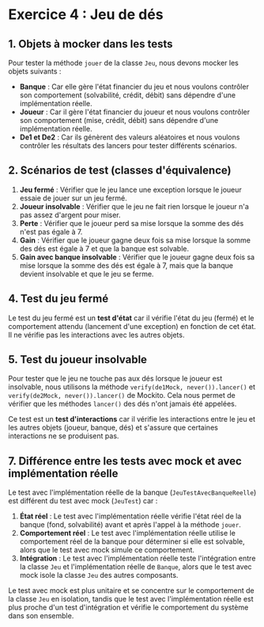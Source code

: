 # Exercice 4 : Jeu de dés

## 1. Objets à mocker dans les tests

Pour tester la méthode `jouer` de la classe `Jeu`, nous devons mocker les objets suivants :

- **Banque** : Car elle gère l'état financier du jeu et nous voulons contrôler son comportement (solvabilité, crédit, débit) sans dépendre d'une implémentation réelle.
- **Joueur** : Car il gère l'état financier du joueur et nous voulons contrôler son comportement (mise, crédit, débit) sans dépendre d'une implémentation réelle.
- **De1 et De2** : Car ils génèrent des valeurs aléatoires et nous voulons contrôler les résultats des lancers pour tester différents scénarios.

## 2. Scénarios de test (classes d'équivalence)

1. **Jeu fermé** : Vérifier que le jeu lance une exception lorsque le joueur essaie de jouer sur un jeu fermé.
2. **Joueur insolvable** : Vérifier que le jeu ne fait rien lorsque le joueur n'a pas assez d'argent pour miser.
3. **Perte** : Vérifier que le joueur perd sa mise lorsque la somme des dés n'est pas égale à 7.
4. **Gain** : Vérifier que le joueur gagne deux fois sa mise lorsque la somme des dés est égale à 7 et que la banque est solvable.
5. **Gain avec banque insolvable** : Vérifier que le joueur gagne deux fois sa mise lorsque la somme des dés est égale à 7, mais que la banque devient insolvable et que le jeu se ferme.

## 4. Test du jeu fermé

Le test du jeu fermé est un **test d'état** car il vérifie l'état du jeu (fermé) et le comportement attendu (lancement d'une exception) en fonction de cet état. Il ne vérifie pas les interactions avec les autres objets.

## 5. Test du joueur insolvable

Pour tester que le jeu ne touche pas aux dés lorsque le joueur est insolvable, nous utilisons la méthode `verify(de1Mock, never()).lancer()` et `verify(de2Mock, never()).lancer()` de Mockito. Cela nous permet de vérifier que les méthodes `lancer()` des dés n'ont jamais été appelées.

Ce test est un **test d'interactions** car il vérifie les interactions entre le jeu et les autres objets (joueur, banque, dés) et s'assure que certaines interactions ne se produisent pas.

## 7. Différence entre les tests avec mock et avec implémentation réelle

Le test avec l'implémentation réelle de la banque (`JeuTestAvecBanqueReelle`) est différent du test avec mock (`JeuTest`) car :

1. **État réel** : Le test avec l'implémentation réelle vérifie l'état réel de la banque (fond, solvabilité) avant et après l'appel à la méthode `jouer`.
2. **Comportement réel** : Le test avec l'implémentation réelle utilise le comportement réel de la banque pour déterminer si elle est solvable, alors que le test avec mock simule ce comportement.
3. **Intégration** : Le test avec l'implémentation réelle teste l'intégration entre la classe `Jeu` et l'implémentation réelle de `Banque`, alors que le test avec mock isole la classe `Jeu` des autres composants.

Le test avec mock est plus unitaire et se concentre sur le comportement de la classe `Jeu` en isolation, tandis que le test avec l'implémentation réelle est plus proche d'un test d'intégration et vérifie le comportement du système dans son ensemble. 